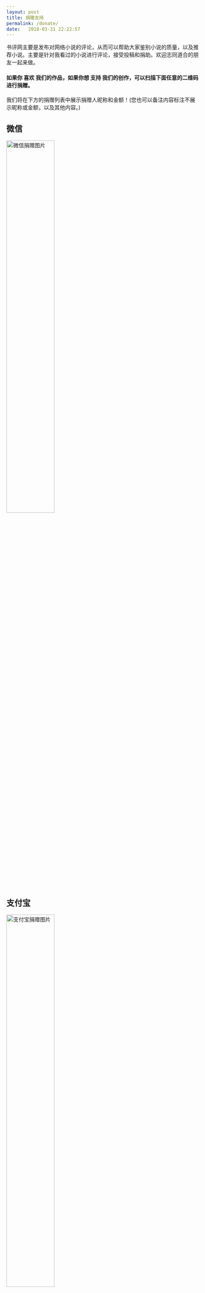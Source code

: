 ```yaml
---
layout: post
title: 捐赠支持
permalink: /donate/
date:   2018-03-31 22:22:57
---
```


书评网主要是发布对网络小说的评论，从而可以帮助大家鉴别小说的质量，以及推荐小说。主要是针对我看过的小说进行评论，接受投稿和捐助。欢迎志同道合的朋友一起来做。

#### 如果你 **喜欢** 我们的作品，如果你想 **支持** 我们的创作，可以扫描下面任意的二维码进行捐赠。
我们将在下方的捐赠列表中展示捐赠人昵称和金额！(您也可以备注内容标注不展示昵称或金额，以及其他内容。)

## 微信

<img src="{{site.url}}/assets/images/pay/weixin.png" alt="微信捐赠图片" style="width: 50%;"/>

## 支付宝

<img src="{{site.url}}/assets/images/pay/zhifubao.png" alt="支付宝捐赠图片" style="width: 50%;"/>


## 捐赠人列表

|Id| 昵称  | 途径  |　金额　| 备注|
|-------|---------|---------|---------|---------|
|1 | XXX  | 微信  |　1.0  |  示例 |
|2 | XXX  | 支付宝  |　1.0  | 示例  |

### 感谢您的支持！
